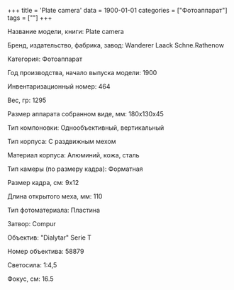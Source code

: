 +++
title = 'Plate camera'
data = 1900-01-01
categories = ["Фотоаппарат"]
tags = [""]
+++

Название модели, книги: Plate camera

Бренд, издательство, фабрика, завод: Wanderer Laack Schne.Rathenow

Категория: Фотоаппарат

Год производства, начало выпуска модели: 1900

Инвентаризационный номер: 464

Вес, гр: 1295

Размер аппарата  собранном виде, мм: 180x130x45

Тип компоновки: Однообъективный, вертикальный

Тип корпуса: С раздвижным мехом

Материал корпуса: Алюминий, кожа, сталь

Тип камеры (по размеру кадра): Форматная

Размер кадра, см: 9x12

Длина открытого меха, мм: 110

Тип фотоматериала: Пластина

Затвор: Compur

Объектив: "Dialytar" Serie T

Номер объектива: 58879

Светосила: 1:4,5

Фокус, см: 16.5

